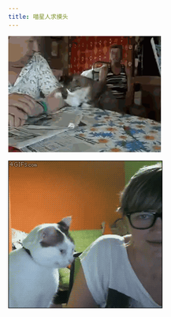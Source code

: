 ```yaml
---
title: 喵星人求摸头
---
```


<p class="text-center">
    <img src="/images/dada/2014/cat_momo_5.gif"/>
</p>
<p class="text-center">
    <img src="/images/dada/2014/cat_momo_6.gif"/>
</p>


